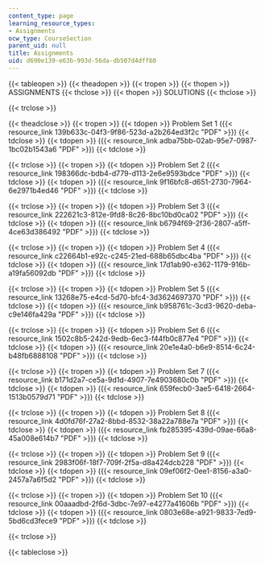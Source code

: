 ```yaml
---
content_type: page
learning_resource_types:
- Assignments
ocw_type: CourseSection
parent_uid: null
title: Assignments
uid: d690e139-e63b-993d-56da-db507d4dff60
---
```


{{< tableopen >}}
{{< theadopen >}}
{{< tropen >}}
{{< thopen >}}
ASSIGNMENTS
{{< thclose >}}
{{< thopen >}}
SOLUTIONS
{{< thclose >}}

{{< trclose >}}

{{< theadclose >}}
{{< tropen >}}
{{< tdopen >}}
Problem Set 1 ({{< resource_link 139b633c-04f3-9f86-523d-a2b264ed3f2c "PDF" >}})
{{< tdclose >}}
{{< tdopen >}}
({{< resource_link adba75bb-02ab-95e7-0987-1bc02b1543a6 "PDF" >}})
{{< tdclose >}}

{{< trclose >}}
{{< tropen >}}
{{< tdopen >}}
Problem Set 2 ({{< resource_link 198366dc-bdb4-d779-d113-2e6e9593bdce "PDF" >}})
{{< tdclose >}}
{{< tdopen >}}
({{< resource_link 9f16bfc8-d651-2730-7964-6e2971b4ed46 "PDF" >}})
{{< tdclose >}}

{{< trclose >}}
{{< tropen >}}
{{< tdopen >}}
Problem Set 3 ({{< resource_link 222621c3-812e-9fd8-8c26-8bc10bd0ca02 "PDF" >}})
{{< tdclose >}}
{{< tdopen >}}
({{< resource_link b6794f69-2f36-2807-a5ff-4ce63d386492 "PDF" >}})
{{< tdclose >}}

{{< trclose >}}
{{< tropen >}}
{{< tdopen >}}
Problem Set 4 ({{< resource_link c22664b1-e92c-c245-21ed-688b65dbc4ba "PDF" >}})
{{< tdclose >}}
{{< tdopen >}}
({{< resource_link 17d1ab90-e362-1179-916b-a19fa56092db "PDF" >}})
{{< tdclose >}}

{{< trclose >}}
{{< tropen >}}
{{< tdopen >}}
Problem Set 5 ({{< resource_link 13268e75-e4cd-5d70-bfc4-3d3624697370 "PDF" >}})
{{< tdclose >}}
{{< tdopen >}}
({{< resource_link b958761c-3cd3-9620-deba-c9e146fa429a "PDF" >}})
{{< tdclose >}}

{{< trclose >}}
{{< tropen >}}
{{< tdopen >}}
Problem Set 6 ({{< resource_link 1502c8b5-242d-9edb-6ec3-f44fb0c877e4 "PDF" >}})
{{< tdclose >}}
{{< tdopen >}}
({{< resource_link 20e1e4a0-b6e9-8514-6c24-b48fb6888108 "PDF" >}})
{{< tdclose >}}

{{< trclose >}}
{{< tropen >}}
{{< tdopen >}}
Problem Set 7 ({{< resource_link b171d2a7-ce5a-9d1d-4907-7e4903680c0b "PDF" >}})
{{< tdclose >}}
{{< tdopen >}}
({{< resource_link 659fecb0-3ae5-6418-2664-1513b0579d71 "PDF" >}})
{{< tdclose >}}

{{< trclose >}}
{{< tropen >}}
{{< tdopen >}}
Problem Set 8 ({{< resource_link 4d0fd76f-27a2-8bbd-8532-38a22a788e7a "PDF" >}})
{{< tdclose >}}
{{< tdopen >}}
({{< resource_link fb285395-439d-09ae-66a8-45a008e614b7 "PDF" >}})
{{< tdclose >}}

{{< trclose >}}
{{< tropen >}}
{{< tdopen >}}
Problem Set 9 ({{< resource_link 2983f06f-18f7-709f-2f5a-d8a424dcb228 "PDF" >}})
{{< tdclose >}}
{{< tdopen >}}
({{< resource_link 09ef06f2-0ee1-8156-a3a0-2457a7a6f5d2 "PDF" >}})
{{< tdclose >}}

{{< trclose >}}
{{< tropen >}}
{{< tdopen >}}
Problem Set 10 ({{< resource_link 00aaadbd-2f6d-3dbc-7e97-e4277a41606b "PDF" >}})
{{< tdclose >}}
{{< tdopen >}}
({{< resource_link 0803e68e-a921-9833-7ed9-5bd6cd3fece9 "PDF" >}})
{{< tdclose >}}

{{< trclose >}}

{{< tableclose >}}